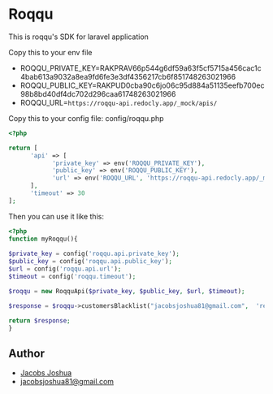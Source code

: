 # Roqqu

This is roqqu's SDK for laravel application

Copy this to your env file

* ROQQU_PRIVATE_KEY=RAKPRAV66p544g6df59a63f5cf5715a456cac1c4bab613a9032a8ea9fd6fe3e3df4356217cb6f851748263021966
* ROQQU_PUBLIC_KEY=RAKPUD0cba90c6jo06c95d884a51135eefb700ec98b8bd40df4dc702d296caa61748263021966
* ROQQU_URL=`https://roqqu-api.redocly.app/_mock/apis/`

Copy this to your config file: config/roqqu.php

```php
<?php

return [
      'api' => [
            'private_key' => env('ROQQU_PRIVATE_KEY'),
            'public_key' => env('ROQQU_PUBLIC_KEY'),
            'url' => env('ROQQU_URL', 'https://roqqu-api.redocly.app/_mock/apis'),
      ],
      'timeout' => 30
];

```

Then you can use it like this:

```php
<?php
function myRoqqu(){
      
$private_key = config('roqqu.api.private_key');
$public_key = config('roqqu.api.public_key');
$url = config('roqqu.api.url');
$timeout = config('roqqu.timeout');

$roqqu = new RoqquApi($private_key, $public_key, $url, $timeout);

$response = $roqqu->customersBlacklist("jacobsjoshua81@gmail.com",  'reason');

return $response;
}
```

## Author

* [Jacobs Joshua](https://github.com/jjacobstech)
* [jacobsjoshua81@gmail.com](mailto:jacobsjoshua81@gmail.com)
